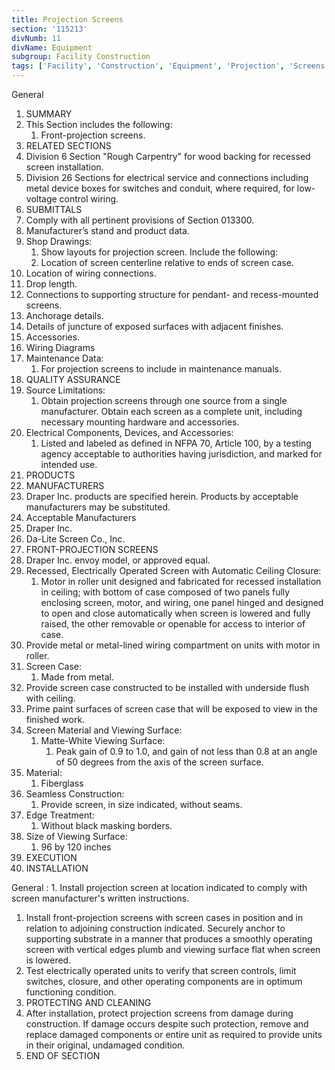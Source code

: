 ```yaml
---
title: Projection Screens
section: '115213'
divNumb: 11
divName: Equipment
subgroup: Facility Construction
tags: ['Facility', 'Construction', 'Equipment', 'Projection', 'Screens']
---
```



General
   1. SUMMARY
   1. This Section includes the following:
      1. Front-projection screens.
   1. RELATED SECTIONS
   1. Division 6 Section "Rough Carpentry" for wood backing for recessed screen installation.
   1. Division 26 Sections for electrical service and connections including metal device boxes for switches and conduit, where required, for low-voltage control wiring.
   1. SUBMITTALS
   1. Comply with all pertinent provisions of Section 013300.
   1. Manufacturer’s stand and product data.
   1. Shop Drawings:
      1. Show layouts for projection screen. Include the following:
      1. Location of screen centerline relative to ends of screen case.
   1. Location of wiring connections.
   1. Drop length.
   1. Connections to supporting structure for pendant- and recess-mounted screens.
   1. Anchorage details.
   1. Details of juncture of exposed surfaces with adjacent finishes.
   1. Accessories.
   1. Wiring Diagrams
   1. Maintenance Data:
      1. For projection screens to include in maintenance manuals.
   1. QUALITY ASSURANCE
   1. Source Limitations:
      1. Obtain projection screens through one source from a single manufacturer. Obtain each screen as a complete unit, including necessary mounting hardware and accessories.
   1. Electrical Components, Devices, and Accessories:
      1. Listed and labeled as defined in NFPA 70, Article 100, by a testing agency acceptable to authorities having jurisdiction, and marked for intended use.
   1. PRODUCTS
   1. MANUFACTURERS
   1. Draper Inc. products are specified herein. Products by acceptable manufacturers may be substituted.
   1. Acceptable Manufacturers
   1. Draper Inc.
   1. Da-Lite Screen Co., Inc.
   1. FRONT-PROJECTION SCREENS
   1. Draper Inc. envoy model, or approved equal.
   1. Recessed, Electrically Operated Screen with Automatic Ceiling Closure:
      1. Motor in roller unit designed and fabricated for recessed installation in ceiling; with bottom of case composed of two panels fully enclosing screen, motor, and wiring, one panel hinged and designed to open and close automatically when screen is lowered and fully raised, the other removable or openable for access to interior of case.
   1. Provide metal or metal-lined wiring compartment on units with motor in roller.
   1. Screen Case:
      1. Made from metal.
   1. Provide screen case constructed to be installed with underside flush with ceiling.
   1. Prime paint surfaces of screen case that will be exposed to view in the finished work.
   1. Screen Material and Viewing Surface:
      1. Matte-White Viewing Surface:
         1. Peak gain of 0.9 to 1.0, and gain of not less than 0.8 at an angle of 50 degrees from the axis of the screen surface.
   1. Material:
      1. Fiberglass
   1. Seamless Construction:
      1. Provide screen, in size indicated, without seams.
   1. Edge Treatment:
      1. Without black masking borders.
   1. Size of Viewing Surface:
      1. 96 by 120 inches
   1. EXECUTION
   1. INSTALLATION

General
:
      1. Install projection screen at location indicated to comply with screen manufacturer's written instructions.
   1. Install front-projection screens with screen cases in position and in relation to adjoining construction indicated. Securely anchor to supporting substrate in a manner that produces a smoothly operating screen with vertical edges plumb and viewing surface flat when screen is lowered.
   1. Test electrically operated units to verify that screen controls, limit switches, closure, and other operating components are in optimum functioning condition.
   1. PROTECTING AND CLEANING
   1. After installation, protect projection screens from damage during construction. If damage occurs despite such protection, remove and replace damaged components or entire unit as required to provide units in their original, undamaged condition.
1. END OF SECTION

